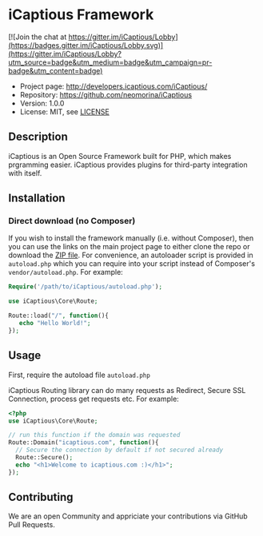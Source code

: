 # iCaptious Framework

[![Join the chat at https://gitter.im/iCaptious/Lobby](https://badges.gitter.im/iCaptious/Lobby.svg)](https://gitter.im/iCaptious/Lobby?utm_source=badge&utm_medium=badge&utm_campaign=pr-badge&utm_content=badge)

* Project page: http://developers.icaptious.com/iCaptious/
* Repository: https://github.com/neomorina/iCaptious
* Version: 1.0.0
* License: MIT, see [LICENSE](LICENSE)

## Description

iCaptious is an Open Source Framework built for PHP, which makes prgramming easier.
iCaptious provides plugins for third-party integration with itself.

## Installation

### Direct download (no Composer)

If you wish to install the framework manually (i.e. without Composer), then you
can use the links on the main project page to either clone the repo or download
the [ZIP file](https://github.com/neomorina/iCaptious/archive/master.zip). For
convenience, an autoloader script is provided in `autoload.php` which you
can require into your script instead of Composer's `vendor/autoload.php`. For
example:

```php
Require('/path/to/iCaptious/autoload.php');

use iCaptious\Core\Route;

Route::load("/", function(){
   echo "Hello World!";
});
```

## Usage

First, require the autoload file `autoload.php`

iCaptious Routing library can do many requests as Redirect, Secure SSL Connection, process get requests etc.
For example:
```php
<?php
use iCaptious\Core\Route;

// run this function if the domain was requested
Route::Domain("icaptious.com", function(){ 
  // Secure the connection by default if not secured already
  Route::Secure();
  echo "<h1>Welcome to icaptious.com :)</h1>";
});
```

## Contributing

We are an open Community and appriciate your contributions via GitHub Pull Requests.

